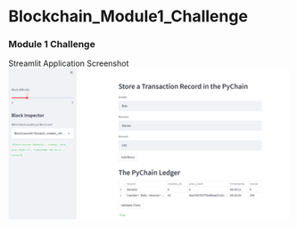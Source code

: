 # Blockchain_Module1_Challenge
### Module 1 Challenge

Streamlit Application Screenshot
![markdown_image](Blockchain_blocks_screenshot.png)